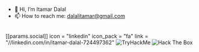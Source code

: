 - 👋 Hi, I’m Itamar Dalal
- 📫 How to reach me: dalalitamar@gmail.com
<br/>
 [[params.social]]
    icon = "linkedin"
    icon_pack = "fa"
    link = "//linkedin.com/in/itamar-dalal-724497362"
<img src="https://tryhackme-badges.s3.amazonaws.com/ItamarDalal.png" alt="TryHackMe">
<img src="https://www.hackthebox.eu/badge/image/1653756" alt="Hack The Box" style="max-width: 256px; display: inline" >
<!---
Itamar-Dalal/Itamar-Dalal is a ✨ special ✨ repository because its `README.md` (this file) appears on your GitHub profile.
You can click the Preview link to take a look at your changes.
--->
